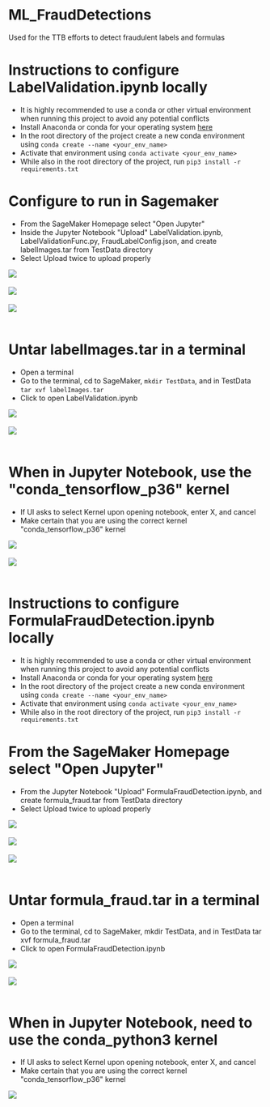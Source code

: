 # ML_FraudDetections
Used for the TTB efforts to detect fraudulent labels and formulas

# Instructions to configure LabelValidation.ipynb locally
- It is highly recommended to use a conda or other virtual environment when running this project to avoid any potential conflicts
- Install Anaconda or conda for your operating system [here](https://docs.anaconda.com/anaconda/install/)
- In the root directory of the project create a new conda environment using `conda create --name <your_env_name>`
- Activate that environment using `conda activate <your_env_name>`
- While also in the root directory of the project, run `pip3 install -r requirements.txt`

# Configure to run in Sagemaker
- From the SageMaker Homepage select "Open Jupyter"
- Inside the Jupyter Notebook "Upload" LabelValidation.ipynb, LabelValidationFunc.py, FraudLabelConfig.json, and create labelImages.tar from TestData directory
- Select Upload twice to upload properly

<img style="float: left;" src="readMeImages/SageMaker_Homepage.png"/>
<br/><br/>
<img style="float: left;" src="readMeImages/Upload_Image.png"/>
<br/><br/>
<img style="float: left;" src="readMeImages/Push_Load_Button_Twice.png"/>
<br/><br/>

# Untar labelImages.tar in a terminal
- Open a terminal
- Go to the terminal, cd to SageMaker, `mkdir TestData`, and in TestData `tar xvf labelImages.tar`
- Click to open LabelValidation.ipynb

<img style="float: left;" src="readMeImages/Get_To_Terminal.png"/>
<br/><br/>
<img style="float: left;" src="readMeImages/Terminal_SageMaker.png"/>
<br/><br/>

# When in  Jupyter Notebook, use the "conda_tensorflow_p36" kernel
- If UI asks to select Kernel upon opening notebook, enter X, and cancel
- Make certain that you are using the correct kernel "conda_tensorflow_p36" kernel

<img style="float: left;" src="readMeImages/Change_Kernel.png"/>
<br/><br/>
<img style="float: left;" src="readMeImages/Tensorflow_Kernel_Version.png"/>
<br/><br/>

# Instructions to configure FormulaFraudDetection.ipynb locally
- It is highly recommended to use a conda or other virtual environment when running this project to avoid any potential conflicts
- Install Anaconda or conda for your operating system [here](https://docs.anaconda.com/anaconda/install/)
- In the root directory of the project create a new conda environment using `conda create --name <your_env_name>`
- Activate that environment using `conda activate <your_env_name>`
- While also in the root directory of the project, run `pip3 install -r requirements.txt`

# From the SageMaker Homepage select "Open Jupyter"
- From the Jupyter Notebook "Upload" FormulaFraudDetection.ipynb, and create formula_fraud.tar from TestData directory
- Select Upload twice to upload properly

<img style="float: left;" src="readMeImages/SageMaker_Homepage.png"/>
<br/><br/>
<img style="float: left;" src="readMeImages/Upload_Image.png"/>
<br/><br/>
<img style="float: left;" src="readMeImages/Push_Load_Button_Twice.png"/>
<br/><br/>

# Untar formula_fraud.tar in a terminal
- Open a terminal
- Go to the terminal, cd to SageMaker, mkdir TestData, and in TestData tar xvf formula_fraud.tar
- Click to open FormulaFraudDetection.ipynb

<img style="float: left;" src="readMeImages/Get_To_Terminal.png"/>
<br/><br/>
<img style="float: left;" src="readMeImages/Terminal_SageMaker.png"/>
<br/><br/>

# When in  Jupyter Notebook, need to use the conda_python3 kernel
- If UI asks to select Kernel upon opening notebook, enter X, and cancel
- Make certain that you are using the correct kernel "conda_tensorflow_p36" kernel

<img style="float: left;" src="readMeImages/Change_Kernel.png"/>
<br/><br/>
